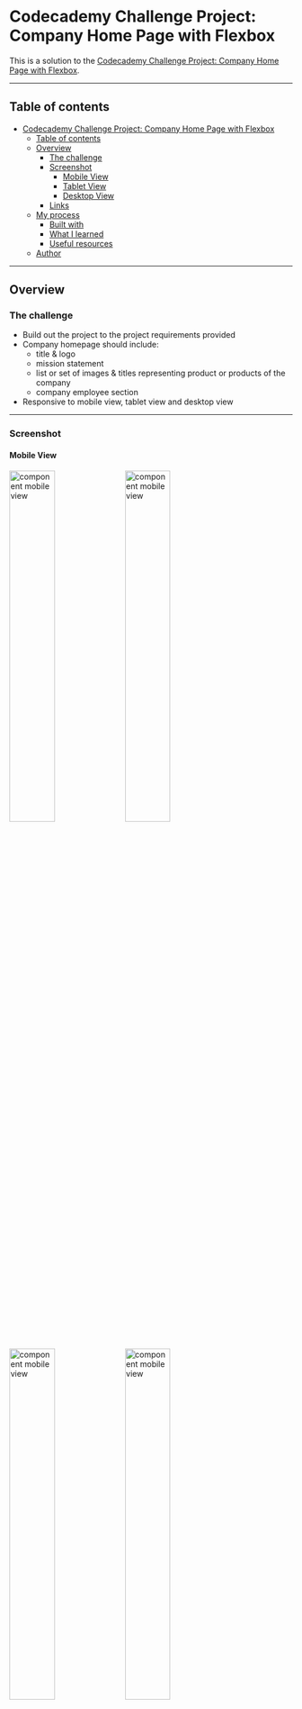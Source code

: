 # Codecademy Challenge Project: Company Home Page with Flexbox

This is a solution to the [Codecademy Challenge Project: Company Home Page with Flexbox](https://www.codecademy.com/paths/front-end-engineer-career-path/tracks/fecp-22-making-a-website-responsive/modules/wdcp-22-company-home-page/projects/company-page-with-flexbox).  

---
## Table of contents

- [Codecademy Challenge Project: Company Home Page with Flexbox](#codecademy-challenge-project-company-home-page-with-flexbox)
  - [Table of contents](#table-of-contents)
  - [Overview](#overview)
    - [The challenge](#the-challenge)
    - [Screenshot](#screenshot)
      - [Mobile View](#mobile-view)
      - [Tablet View](#tablet-view)
      - [Desktop View](#desktop-view)
    - [Links](#links)
  - [My process](#my-process)
    - [Built with](#built-with)
    - [What I learned](#what-i-learned)
    - [Useful resources](#useful-resources)
  - [Author](#author)

---
## Overview

### The challenge

- Build out the project to the project requirements provided
- Company homepage should include: 
  - title & logo 
  - mission statement 
  - list or set of images & titles representing product or products of the company 
  - company employee section
- Responsive to mobile view, tablet view and desktop view

---
### Screenshot

#### Mobile View
<img src="media/webpage-img/mobileView1.png" alt="component mobile view" width="40%"/>
<img src="media/webpage-img/mobileView2.png" alt="component mobile view" width="40%"/>
<img src="media/webpage-img/mobileView3.png" alt="component mobile view" width="40%"/>
<img src="media/webpage-img/mobileView4.png" alt="component mobile view" width="40%"/>
<img src="media/webpage-img/mobileView5.png" alt="component mobile view" width="40%"/>
<img src="media/webpage-img/mobileView6.png" alt="component mobile view" width="0%"/>

---

#### Tablet View
<img src="media/webpage-img/tabletView1.png" alt="component mobile view" width="60%"/>
<img src="media/webpage-img/tabletView2.png" alt="component mobile view" width="60%"/>
<img src="media/webpage-img/tabletView3.png" alt="component mobile view" width="60%"/>
<img src="media/webpage-img/tabletView4.png" alt="component mobile view" width="60%"/>
<img src="media/webpage-img/tabletView5.png" alt="component mobile view" width="60%"/>
<img src="media/webpage-img/tabletView6.png" alt="component mobile view" width="60%"/>

---

#### Desktop View
<img src="images/desktopView.png" alt="component desktop view" width="100%"/>
<img src="images/desktopView.png" alt="component desktop view" width="100%"/>
<img src="images/desktopView.png" alt="component desktop view" width="100%"/>
<img src="images/desktopView.png" alt="component desktop view" width="100%"/>
<img src="images/desktopView.png" alt="component desktop view" width="100%"/>
<img src="images/desktopView.png" alt="component desktop view" width="100%"/>


---

### Links

- Solution URL: [Github Code](https://github.com/VLOrozco/Mobile-first-responsive-profile-card-component.git)
- Live Site URL: [profile-card-component](https://vlorozco.github.io/Mobile-first-responsive-profile-card-component/)

---
## My process

### Built with

- HTML5
- CSS
- Flexbox
- Mobile-first workflow


### What I learned

Within this challenge I was able to practice more positioning with absolute and relative, as well as utilizing transform with rotation by degree.

---
### Useful resources

[mdn docs - transform](https://developer.mozilla.org/en-US/docs/Web/CSS/transform) - This page helped me with placing the background circles in the correct location.

---

## Author

- Github - [Veronica L. Orozco](https://github.com/VLOrozco)
- Frontend Mentor - [@VLOrozco](https://www.frontendmentor.io/profile/VLOrozco)
- Codecademy - [orozcov3](https://www.codecademy.com/profiles/orozcoV3)
